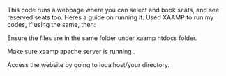 This code runs a webpage where you can select and book seats, and see reserved seats too. Heres a guide on running it.
Used XAAMP to run my codes, if using the same, then:

Ensure the files are in the same folder under xaamp htdocs folder.

Make sure xaamp apache server is running .

Access the website by going to localhost/your directory.
